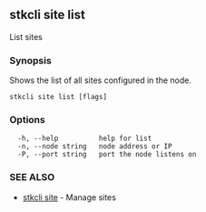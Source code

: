 ## stkcli site list

List sites

### Synopsis

Shows the list of all sites configured in the node.

```
stkcli site list [flags]
```

### Options

```
  -h, --help          help for list
  -n, --node string   node address or IP
  -P, --port string   port the node listens on
```

### SEE ALSO

* [stkcli site](stkcli_site.md)	 - Manage sites


